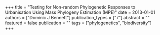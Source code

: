 +++
title = "Testing for Non-random Phylogenetic Responses to Urbanisation Using Mass Phylogeny Estimation (MPE)"
date = 2013-01-01
authors = ["Dominic J Bennett"]
publication_types = ["7"]
abstract = ""
featured = false
publication = ""
tags = ["phylogenetics", "biodiversity"]
+++

